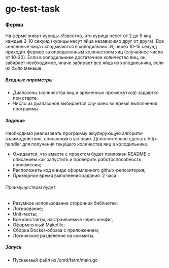 # go-test-task

### Ферма

На ферме живут курицы.
Известно, что курица несет от 2 до 5 яиц каждые 2-10 секунд (курицы несут яйца независимо друг от друга).
Все снесенные яйца складываются в холодильник. И, через 10-15 секунд приходит фермер за определенным количеством яиц (случайное число от 10-20). Если в холодильнике достаточное количество яиц, он забирает необходимое, иначе забирает все яйца из холодильника, если их было меньше.

##### Входные параметры
- Диапазоны (количества яиц и временных промежутков) задаются при старте;
- Число из диапазонов выбирается случайно во время выполнения программы.

##### Задание
Необходимо реализовать программу эмулирующую алгоритм взаимодействия, описанный в условии. Дополнительно сделать http-handler для получения текущего количества яиц в холодильнике.

- Ожидается, что вместе с проектом будет приложен README с описанием как запустить и проверить работоспособность приложения;
- Расположить код в виде оформленного github-репозитория;
- *Примерное* время выполнения задания: 2 часа.

###### Преимуществом будет
- Разумное использование сторонних библиотек;
- Логирование;
- Unit-тесты;
- Все константы, настраиваемые через конфиг;
- Оформленный Makefile;
- Сборка Docker-образа с приложением;
- Логическое разделение на коммиты.

##### Запуск
- Пускаемый файл из /cmd/farm/main.go
